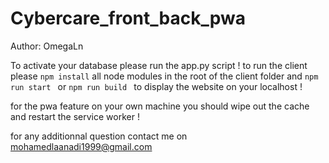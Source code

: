 # Cybercare_front_back_pwa

Author: OmegaLn

To activate your database please run the app.py script !
to run the client please ``` npm install ``` all node modules in the root of the client folder and ```npm run start ``` or ```npm run build ``` to display the website on your localhost !

for the pwa feature on your own machine you should wipe out the cache and restart the service worker !

for any additionnal question contact me on mohamedlaanadi1999@gmail.com

